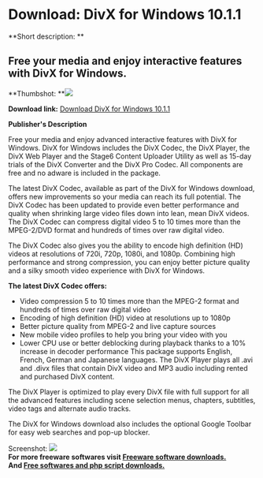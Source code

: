 # Download: DivX for Windows 10.1.1

**Short description: **

## Free your media and enjoy interactive features with DivX for Windows.

  
**Thumbshot: **![](http://www.freewarefiles.com/screenshot/divx2kxp_md.gif)   
  
**Download link:** [Download DivX for Windows 10.1.1](http://freesoftwares.boysofts.com/DivX-For-Windows_program_20870.html)  
  

**Publisher's Description**  
  

Free your media and enjoy advanced interactive features with DivX for Windows.
DivX for Windows includes the DivX Codec, the DivX Player, the DivX Web Player
and the Stage6 Content Uploader Utility as well as 15-day trials of the DivX
Converter and the DivX Pro Codec. All components are free and no adware is
included in the package.

The latest DivX Codec, available as part of the DivX for Windows download,
offers new improvements so your media can reach its full potential. The DivX
Codec has been updated to provide even better performance and quality when
shrinking large video files down into lean, mean DivX videos. The DivX Codec
can compress digital video 5 to 10 times more than the MPEG-2/DVD format and
hundreds of times over raw digital video.

The DivX Codec also gives you the ability to encode high definition (HD)
videos at resolutions of 720i, 720p, 1080i, and 1080p. Combining high
performance and strong compression, you can enjoy better picture quality and a
silky smooth video experience with DivX for Windows.

**The latest DivX Codec offers:**

  * Video compression 5 to 10 times more than the MPEG-2 format and hundreds of times over raw digital video 
  * Encoding of high definition (HD) video at resolutions up to 1080p 
  * Better picture quality from MPEG-2 and live capture sources 
  * New mobile video profiles to help you bring your video with you 
  * Lower CPU use or better deblocking during playback thanks to a 10% increase in decoder performance 
This package supports English, French, German and Japanese languages. The DivX
Player plays all .avi and .divx files that contain DivX video and MP3 audio
including rented and purchased DivX content.

The DivX Player is optimized to play every DivX file with full support for all
the advanced features including scene selection menus, chapters, subtitles,
video tags and alternate audio tracks.

The DivX for Windows download also includes the optional Google Toolbar for
easy web searches and pop-up blocker.

  
  
Screenshot: ![](http://www.freewarefiles.com/screenshot/divx2kxp.gif)  
**For more freeware softwares visit [Freeware software downloads.](http://freesoftwares.boysofts.com/)**   
**And [Free softwares and php script downloads.](http://www.boysofts.com/)**

